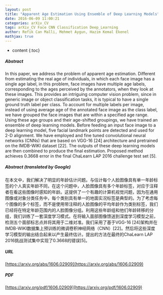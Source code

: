 ```yaml
---
layout: post
title: "Apparent Age Estimation Using Ensemble of Deep Learning Models"
date: 2016-06-09 11:00:21
categories: arXiv_CV
tags: arXiv_CV Face CNN Classification Deep_Learning
author: Refik Can Malli, Mehmet Aygun, Hazim Kemal Ekenel
mathjax: true
---
```


* content
{:toc}

##### Abstract
In this paper, we address the problem of apparent age estimation. Different from estimating the real age of individuals, in which each face image has a single age label, in this problem, face images have multiple age labels, corresponding to the ages perceived by the annotators, when they look at these images. This provides an intriguing computer vision problem, since in generic image or object classification tasks, it is typical to have a single ground truth label per class. To account for multiple labels per image, instead of using average age of the annotated face image as the class label, we have grouped the face images that are within a specified age range. Using these age groups and their age-shifted groupings, we have trained an ensemble of deep learning models. Before feeding an input face image to a deep learning model, five facial landmark points are detected and used for 2-D alignment. We have employed and fine tuned convolutional neural networks (CNNs) that are based on VGG-16 [24] architecture and pretrained on the IMDB-WIKI dataset [22]. The outputs of these deep learning models are then combined to produce the final estimation. Proposed method achieves 0.3668 error in the final ChaLearn LAP 2016 challenge test set [5].

##### Abstract (translated by Google)
在本文中，我们解决了明显的年龄估计问题。与估计每个人脸图像具有单一年龄标签的个人真实年龄不同，在这个问题中，人脸图像具有多个年龄标签，对应于注释者在看这些图像时感知的年龄。这提供了一个有趣的计算机视觉问题，因为在通用图像或对象分类任务中，每个类别具有单一的地面实况标签是典型的。为了考虑每个图像的多个标签，而不是使用带注释的人脸图像的平均年龄作为类别标签，我们已经将在特定年龄范围内的人脸图像分组。利用这些年龄组和他们年龄转移的分组，我们训练了一套深度学习模式。在将输入面部图像馈送到深度学习模型之前，检测五个面部标志点并将其用于二维对准。我们采用了基于VGG-16 [24]架构并在IMDB-WIKI数据集上预训练的微调卷积神经网络（CNN）[22]。然后将这些深度学习模型的输出结合起来以产生最终估计。提出的方法在最终的ChaLearn LAP 2016挑战测试集中实现了0.3668的错误[5]。

##### URL
[https://arxiv.org/abs/1606.02909](https://arxiv.org/abs/1606.02909)

##### PDF
[https://arxiv.org/pdf/1606.02909](https://arxiv.org/pdf/1606.02909)

